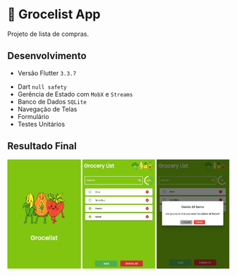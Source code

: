 # 📱 Grocelist App 

Projeto de lista de compras. 

## Desenvolvimento
* Versão Flutter `3.3.7`
- Dart `null safety`
- Gerência de Estado com `MobX` e `Streams`
- Banco de Dados `SQLite` 
- Navegação de Telas 
- Formulário
- Testes Unitários

## Resultado Final
![APP](lib/assets/images/app.png)
